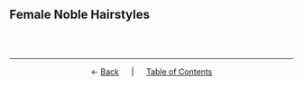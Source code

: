 ## Female Noble Hairstyles

<br><br>

---
<p align="center">
← <a href="male-aristocratic-hairstyles.md">Back</a> &emsp; | &emsp; <a href="../readme.md">Table of Contents</a>
</p>